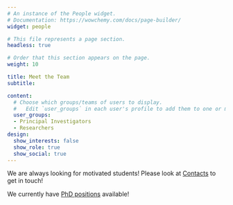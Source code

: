 ```yaml
---
# An instance of the People widget.
# Documentation: https://wowchemy.com/docs/page-builder/
widget: people

# This file represents a page section.
headless: true

# Order that this section appears on the page.
weight: 10

title: Meet the Team
subtitle:

content:
  # Choose which groups/teams of users to display.
  #   Edit `user_groups` in each user's profile to add them to one or more of these groups.
  user_groups:
  - Principal Investigators
  - Researchers
design:
  show_interests: false
  show_role: true
  show_social: true
---
```


We are always looking for motivated students! Please look at [Contacts](/contact) to get in touch!

We currently have [PhD positions](/job-offer) available!
